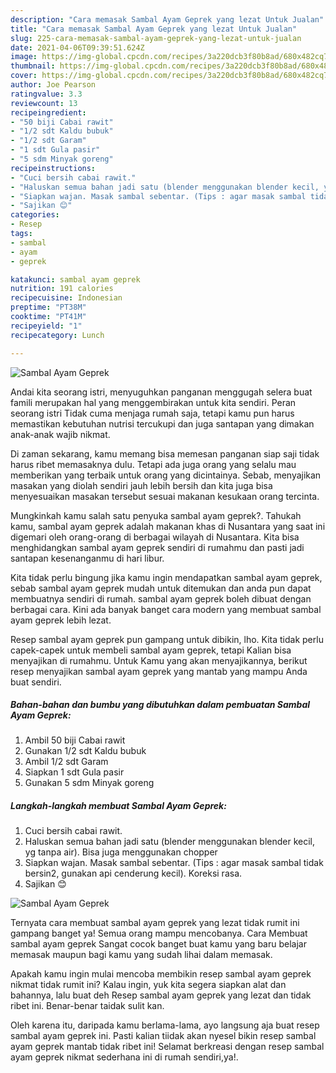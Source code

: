 ```yaml
---
description: "Cara memasak Sambal Ayam Geprek yang lezat Untuk Jualan"
title: "Cara memasak Sambal Ayam Geprek yang lezat Untuk Jualan"
slug: 225-cara-memasak-sambal-ayam-geprek-yang-lezat-untuk-jualan
date: 2021-04-06T09:39:51.624Z
image: https://img-global.cpcdn.com/recipes/3a220dcb3f80b8ad/680x482cq70/sambal-ayam-geprek-foto-resep-utama.jpg
thumbnail: https://img-global.cpcdn.com/recipes/3a220dcb3f80b8ad/680x482cq70/sambal-ayam-geprek-foto-resep-utama.jpg
cover: https://img-global.cpcdn.com/recipes/3a220dcb3f80b8ad/680x482cq70/sambal-ayam-geprek-foto-resep-utama.jpg
author: Joe Pearson
ratingvalue: 3.3
reviewcount: 13
recipeingredient:
- "50 biji Cabai rawit"
- "1/2 sdt Kaldu bubuk"
- "1/2 sdt Garam"
- "1 sdt Gula pasir"
- "5 sdm Minyak goreng"
recipeinstructions:
- "Cuci bersih cabai rawit."
- "Haluskan semua bahan jadi satu (blender menggunakan blender kecil, yg tanpa air). Bisa juga menggunakan chopper"
- "Siapkan wajan. Masak sambal sebentar. (Tips : agar masak sambal tidak bersin2, gunakan api cenderung kecil). Koreksi rasa."
- "Sajikan 😊"
categories:
- Resep
tags:
- sambal
- ayam
- geprek

katakunci: sambal ayam geprek 
nutrition: 191 calories
recipecuisine: Indonesian
preptime: "PT38M"
cooktime: "PT41M"
recipeyield: "1"
recipecategory: Lunch

---
```



![Sambal Ayam Geprek](https://img-global.cpcdn.com/recipes/3a220dcb3f80b8ad/680x482cq70/sambal-ayam-geprek-foto-resep-utama.jpg)

Andai kita seorang istri, menyuguhkan panganan menggugah selera buat famili merupakan hal yang menggembirakan untuk kita sendiri. Peran seorang istri Tidak cuma menjaga rumah saja, tetapi kamu pun harus memastikan kebutuhan nutrisi tercukupi dan juga santapan yang dimakan anak-anak wajib nikmat.

Di zaman  sekarang, kamu memang bisa memesan panganan siap saji tidak harus ribet memasaknya dulu. Tetapi ada juga orang yang selalu mau memberikan yang terbaik untuk orang yang dicintainya. Sebab, menyajikan masakan yang diolah sendiri jauh lebih bersih dan kita juga bisa menyesuaikan masakan tersebut sesuai makanan kesukaan orang tercinta. 



Mungkinkah kamu salah satu penyuka sambal ayam geprek?. Tahukah kamu, sambal ayam geprek adalah makanan khas di Nusantara yang saat ini digemari oleh orang-orang di berbagai wilayah di Nusantara. Kita bisa menghidangkan sambal ayam geprek sendiri di rumahmu dan pasti jadi santapan kesenanganmu di hari libur.

Kita tidak perlu bingung jika kamu ingin mendapatkan sambal ayam geprek, sebab sambal ayam geprek mudah untuk ditemukan dan anda pun dapat membuatnya sendiri di rumah. sambal ayam geprek boleh dibuat dengan berbagai cara. Kini ada banyak banget cara modern yang membuat sambal ayam geprek lebih lezat.

Resep sambal ayam geprek pun gampang untuk dibikin, lho. Kita tidak perlu capek-capek untuk membeli sambal ayam geprek, tetapi Kalian bisa menyajikan di rumahmu. Untuk Kamu yang akan menyajikannya, berikut resep menyajikan sambal ayam geprek yang mantab yang mampu Anda buat sendiri.

<!--inarticleads1-->

##### Bahan-bahan dan bumbu yang dibutuhkan dalam pembuatan Sambal Ayam Geprek:

1. Ambil 50 biji Cabai rawit
1. Gunakan 1/2 sdt Kaldu bubuk
1. Ambil 1/2 sdt Garam
1. Siapkan 1 sdt Gula pasir
1. Gunakan 5 sdm Minyak goreng




<!--inarticleads2-->

##### Langkah-langkah membuat Sambal Ayam Geprek:

1. Cuci bersih cabai rawit.
1. Haluskan semua bahan jadi satu (blender menggunakan blender kecil, yg tanpa air). Bisa juga menggunakan chopper
1. Siapkan wajan. Masak sambal sebentar. (Tips : agar masak sambal tidak bersin2, gunakan api cenderung kecil). Koreksi rasa.
1. Sajikan 😊
<img src="https://img-global.cpcdn.com/steps/8cb1c6c55e669a19/160x128cq70/sambal-ayam-geprek-langkah-memasak-4-foto.jpg" alt="Sambal Ayam Geprek">



Ternyata cara membuat sambal ayam geprek yang lezat tidak rumit ini gampang banget ya! Semua orang mampu mencobanya. Cara Membuat sambal ayam geprek Sangat cocok banget buat kamu yang baru belajar memasak maupun bagi kamu yang sudah lihai dalam memasak.

Apakah kamu ingin mulai mencoba membikin resep sambal ayam geprek nikmat tidak rumit ini? Kalau ingin, yuk kita segera siapkan alat dan bahannya, lalu buat deh Resep sambal ayam geprek yang lezat dan tidak ribet ini. Benar-benar taidak sulit kan. 

Oleh karena itu, daripada kamu berlama-lama, ayo langsung aja buat resep sambal ayam geprek ini. Pasti kalian tiidak akan nyesel bikin resep sambal ayam geprek mantab tidak ribet ini! Selamat berkreasi dengan resep sambal ayam geprek nikmat sederhana ini di rumah sendiri,ya!.

